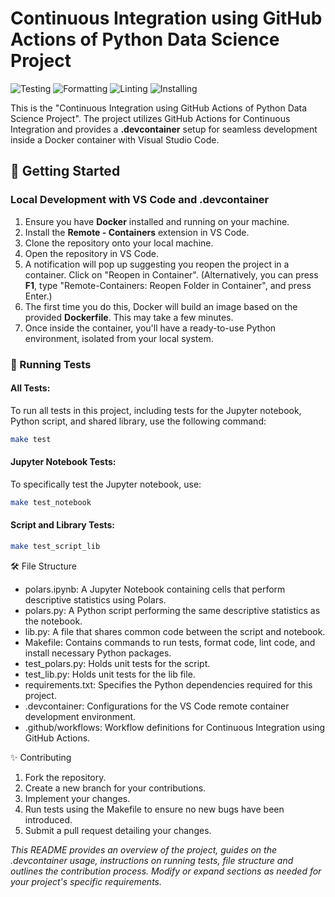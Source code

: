 # Continuous Integration using GitHub Actions of Python Data Science Project

![Testing](https://github.com/nogibjj/ids706-individual-project-1/actions/workflows/tests.yml/badge.svg)
![Formatting](https://github.com/nogibjj/ids706-individual-project-1/actions/workflows/format.yml/badge.svg)
![Linting](https://github.com/nogibjj/ids706-individual-project-1/actions/workflows/lint.yml/badge.svg)
![Installing](https://github.com/nogibjj/ids706-individual-project-1/actions/workflows/install.yml/badge.svg)

This is the "Continuous Integration using GitHub Actions of Python Data Science Project". The project utilizes GitHub Actions for Continuous Integration and provides a **.devcontainer** setup for seamless development inside a Docker container with Visual Studio Code.
 
## 🚀 Getting Started
### Local Development with VS Code and .devcontainer
1. Ensure you have **Docker** installed and running on your machine.
2. Install the **Remote - Containers** extension in VS Code.
3. Clone the repository onto your local machine.
4. Open the repository in VS Code.
5. A notification will pop up suggesting you reopen the project in a container. Click on "Reopen in Container". (Alternatively, you can press **F1**, type "Remote-Containers: Reopen Folder in Container", and press Enter.)
6. The first time you do this, Docker will build an image based on the provided **Dockerfile**. This may take a few minutes.
7. Once inside the container, you'll have a ready-to-use Python environment, isolated from your local system.

### 🧪 Running Tests

#### All Tests:
To run all tests in this project, including tests for the Jupyter notebook, Python script, and shared library, use the following command:

```bash
make test
```

#### Jupyter Notebook Tests:
To specifically test the Jupyter notebook, use:

```bash
make test_notebook
```

#### Script and Library Tests:

```bash
make test_script_lib
```

🛠️ File Structure
* polars.ipynb: A Jupyter Notebook containing cells that perform descriptive statistics using Polars.
* polars.py: A Python script performing the same descriptive statistics as the notebook.
* lib.py: A file that shares common code between the script and notebook.
* Makefile: Contains commands to run tests, format code, lint code, and install necessary Python packages.
* test_polars.py: Holds unit tests for the script.
* test_lib.py: Holds unit tests for the lib file.
* requirements.txt: Specifies the Python dependencies required for this project.
* .devcontainer: Configurations for the VS Code remote container development environment.
* .github/workflows: Workflow definitions for Continuous Integration using GitHub Actions.

✨ Contributing
1. Fork the repository.
2. Create a new branch for your contributions.
3. Implement your changes.
4. Run tests using the Makefile to ensure no new bugs have been introduced.
5. Submit a pull request detailing your changes.

*_This README provides an overview of the project, guides on the .devcontainer usage, instructions on running tests, file structure and outlines the contribution process. Modify or expand sections as needed for your project's specific requirements._*
